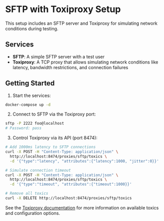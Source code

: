 # SFTP with Toxiproxy Setup

This setup includes an SFTP server and Toxiproxy for simulating network conditions during testing.

## Services

- **SFTP**: A simple SFTP server with a test user
- **Toxiproxy**: A TCP proxy that allows simulating network conditions like latency, bandwidth restrictions, and connection failures

## Getting Started

1. Start the services:

```bash
docker-compose up -d
```

2. Connect to SFTP via the Toxiproxy port:

```bash
sftp -P 2222 foo@localhost
# Password: pass
```

3. Control Toxiproxy via its API (port 8474):

```bash
# Add 1000ms latency to SFTP connections
curl -X POST -H "Content-Type: application/json" \
  http://localhost:8474/proxies/sftp/toxics \
  -d '{"type":"latency", "attributes":{"latency":1000, "jitter":0}}'  

# Simulate connection timeout
curl -X POST -H "Content-Type: application/json" \
  http://localhost:8474/proxies/sftp/toxics \
  -d '{"type":"timeout", "attributes":{"timeout":1000}}'

# Remove all toxics
curl -X DELETE http://localhost:8474/proxies/sftp/toxics
```

See the [Toxiproxy documentation](https://github.com/Shopify/toxiproxy) for more information on available toxics and configuration options.
